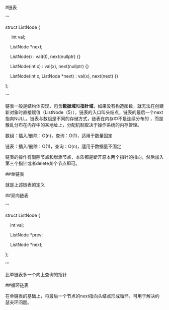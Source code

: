 #链表

'''

struct ListNode {

     int val;

     ListNode *next;

     ListNode() : val(0), next(nullptr) {}

     ListNode(int x) : val(x), next(nullptr) {}

     ListNode(int x, ListNode *next) : val(x), next(next) {}

 };

'''

链表一般是结构体实现，包含**数据域**和**指针域**，如果没有构造函数，就无法在创建新对象时直接赋值（ListNode（5）），链表的入口叫头结点，链表的最后一个next指向NULL。链表与数组是不同的存储方式，链表在内存中不是连续分布的 ，而是散乱分布在内存中的某地址上，分配机制取决于操作系统的内存管理。

数组：插入/删除：O(n)，查询：O(1)，适用于数量固定

链表：插入/删除：O(1)，查询：O(n)，适用于数据量不固定

链表的操作有删除节点和增添节点，本质都是断开原本两个指针的指向，然后加入第三个指针或者delete某个节点即可。

##单链表

就是上述链表的定义

##双向链表

‘’‘

struct ListNode {

    int val;

    ListNode *prev;

    ListNode *next;

};

’‘’

比单链表多一个向上查询的指针

##循环链表

在单链表的基础上，将最后一个节点的next指向头结点形成循环，可用于解决约瑟夫环问题。

